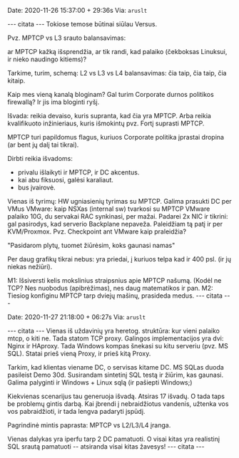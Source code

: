 Date: 2020-11-26 15:37:00 + 29:36s
Via: `aruslt`

--- citata ---
Tokiose temose būtinai siūlau Versus.

Pvz. MPTCP vs L3 srauto balansavimas:

ar MPTCP kažką išsprendžia, ar tik randi, kad palaiko (čekboksas Linuksui, ir nieko naudingo kitiems)?

Tarkime, turim, schemą: L2 vs L3 vs L4 balansavimas: čia taip, čia taip, čia kitaip.

Kaip mes vieną kanalą bloginam? Gal turim Corporate durnos politikos firewallą? Ir jis ima bloginti ryšį.

Išvada: reikia devaiso, kuris supranta, kad čia yra MPTCP. Arba reikia
kvalifikuoto inžinieriaus, kuris išmokintų pvz. Fortį suprasti MPTCP.

MPTCP turi papildomus flagus, kuriuos Corporate politika įprastai dropina (ar bent jų dalį tai tikrai).

Dirbti reikia išvadoms:

* privalu išlaikyti ir MPTCP, ir DC akcentus.
* kai abu fiksuosi, galėsi karaliaut.
* bus įvairovė.

Vienas iš tyrimų: HW ugniasienių tyrimas su MPTCP.
Galima prasukti DC per VMus VMware: kaip NSXas (internal sw) tvarkosi su MPTCP
VMware palaiko 10G, du servakai RAC synkinasi, per mažai. 
Padarei 2x NIC ir tikrini: gal pasirodys, kad serverio Backplane nepaveža.
Paleidžiam tą patį ir per KVM/Proxmox.
Pvz. Checkpoint ant VMware kaip praleidžia?

"Pasidarom plytų, tuomet žiūrėsim, koks gaunasi namas"

Per daug grafikų tikrai nebus: yra priedai, į kuriuos telpa kad ir 400 psl. (ir jų niekas nežiūri).

M1: Išsiversti kelis mokslinius straipsnius apie MPTCP našumą.
(Kodėl ne TCP? Nes nuobodus (apibrėžimas), nes daug matematikos ir pan.
M2: Tiesiog konfiginu MPTCP tarp dviejų mašinų, prasideda medus.
--- citata ---

Date: 2020-11-27 21:18:00 + 06:27s
Via: `aruslt`

--- citata ---
Vienas iš uždavinių yra heretog. struktūra: kur vieni palaiko mtcp, o kiti ne.
Tada statom TCP proxy. Galingos implementacijos yra dvi: Nginx ir HAproxy.
Tada Windows kompas šnekasi su kitu serveriu (pvz. MS SQL).
Statai prieš vieną Proxy, ir prieš kitą Proxy.

Tarkim, kad klientas viename DC, o servisas kitame DC.
MS SQLas duoda pasileist Demo 30d. Susirandam sintetinį SQL testą ir žiūrim, kas gaunasi.
Galima palyginti ir Windows + Linux sqlą (ir pašiepti Windows;)

Kiekvienas scenarijus tau generuoja išvadą.
Atsiras 17 išvadų. O tada taps be problemų gintis darbą.
Kai įbrendi į nebraidžiotus vandenis, užtenka vos vos pabraidžioti, ir tada lengva padaryti įspūdį.

Pagrindinė mintis paprasta: MPTCP vs L2/L3/L4 įranga.

Vienas dalykas yra iperfu tarp 2 DC pamatuoti.
O visai kitas yra realistinį SQL srautą pamatuoti -- atsiranda visai kitas žavesys!
--- citata ---
